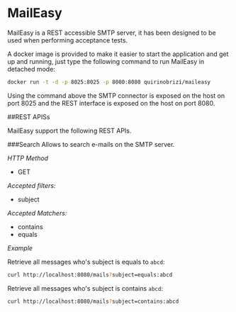 # MailEasy

MailEasy is a REST accessible SMTP server, it has been designed to be used when performing acceptance tests.

A docker image is provided to make it easier to start the application and get up and running, just type the following command to run MailEasy in detached mode: 
```bash
docker run -t -d -p 8025:8025 -p 8080:8080 quirinobrizi/maileasy
```

Using the command above the SMTP connector is exposed on the host on port 8025 and the REST interface is exposed on the host on port 8080.

##REST APISs

MailEasy support the following REST APIs.

###Search
Allows to search e-mails on the SMTP server.

*HTTP Method*
 
 - GET

*Accepted filters:*

 - subject

*Accepted Matchers:*

 - contains
 - equals
 
 *Example*
 
Retrieve all messages who's subject is equals to `abcd`:
```bash
curl http://localhost:8080/mails?subject=equals:abcd 
```

Retrieve all messages who's subject is contains `abcd`:
```bash
curl http://localhost:8080/mails?subject=contains:abcd 
```